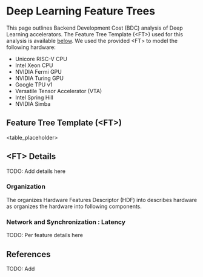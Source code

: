 # Deep Learning Feature Trees

This page outlines Backend Development Cost (BDC) analysis of Deep Learning accelerators. The Feature Tree Template (\<FT>) used for this analysis is available [below](#feature-tree-template). We used the provided \<FT> to model the following hardware:
* Unicore RISC-V CPU
* Intel Xeon CPU
* NVIDIA Fermi GPU
* NVIDIA Turing GPU
* Google TPU v1
* Versatile Tensor Accelerator (VTA)
* Intel Spring Hill
* NVIDIA Simba

## Feature Tree Template (\<FT>)

<table_placeholder>

## \<FT> Details
TODO: Add details here

### Organization
The <FT> organizes Hardware Features Descriptor (HDF) into  describes hardware as organizes the hardware into following components.

### Network and Synchronization : Latency
TODO: Per feature details here

## References
TODO: Add
